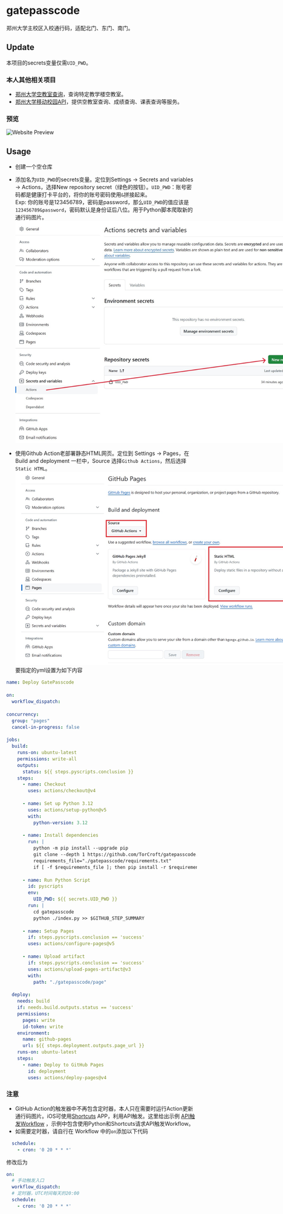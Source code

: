 # gatepasscode
郑州大学主校区入校通行码，适配北门、东门、南门。
## Update
本项目的secrets变量仅需`UID_PWD`。
### 本人其他相关项目
* [郑州大学空教室查询](https://github.com/TorCroft/ZZU-ClassRoom)，查询特定教学楼空教室。
* [郑州大学移动校园API](https://github.com/TorCroft/ZZU-API)，提供空教室查询、成绩查询、课表查询等服务。
### 预览
<img src="./README_IMAGES/WebsitePreview.png" alt="Website Preview" style="max-width: 800px; max-height: 600px;">


## Usage
* 创建一个空仓库

* 添加名为`UID_PWD`的secrets变量。定位到Settings -> Secrets and variables -> Actions，选择New repository secret（绿色的按钮）。`UID_PWD`：账号密码都是健康打卡平台的，将你的账号密码使用`&`拼接起来。<br>Exp: 你的账号是123456789，密码是password，那么`UID_PWD`的值应该是`123456789&password`，密码默认是身份证后八位。用于Python脚本爬取新的通行码图片。
<br><img src="./README_IMAGES/secrets.jpg" alt="Secrets Example" style="max-width: 800px; max-height: 600px;">

* 使用Github Action老部署静态HTML网页。定位到 Settings  -> Pages，在 Build and deployment 一栏中，Source 选择`Github Actions`，然后选择`Static HTML`。<br><img src="./README_IMAGES/page.jpg" alt="Page Example" style="max-width: 800px; max-height: 600px;"><br>要指定的yml设置为如下内容

``` yaml
name: Deploy GatePasscode

on:
  workflow_dispatch:

concurrency:
  group: "pages"
  cancel-in-progress: false

jobs:
  build:
    runs-on: ubuntu-latest
    permissions: write-all
    outputs:
      status: ${{ steps.pyscripts.conclusion }}
    steps:
      - name: Checkout
        uses: actions/checkout@v4

      - name: Set up Python 3.12
        uses: actions/setup-python@v5
        with:
          python-version: 3.12

      - name: Install dependencies
        run: |
          python -m pip install --upgrade pip
          git clone --depth 1 https://github.com/TorCroft/gatepasscode.git
          requirements_file="./gatepasscode/requirements.txt"
          if [ -f $requirements_file ]; then pip install -r $requirements_file; fi

      - name: Run Python Script
        id: pyscripts
        env:
          UID_PWD: ${{ secrets.UID_PWD }}
        run: |
          cd gatepasscode
          python ./index.py >> $GITHUB_STEP_SUMMARY

      - name: Setup Pages
        if: steps.pyscripts.conclusion == 'success'
        uses: actions/configure-pages@v5

      - name: Upload artifact
        if: steps.pyscripts.conclusion == 'success'
        uses: actions/upload-pages-artifact@v3
        with:
          path: "./gatepasscode/page"

  deploy:
    needs: build
    if: needs.build.outputs.status == 'success'
    permissions:
      pages: write
      id-token: write
    environment:
      name: github-pages
      url: ${{ steps.deployment.outputs.page_url }}
    runs-on: ubuntu-latest
    steps:
      - name: Deploy to GitHub Pages
        id: deployment
        uses: actions/deploy-pages@v4

```
### 注意
* GitHub Action的触发器中不再包含定时器，本人只在需要时运行Action更新通行码图片。iOS可使用[Shortcuts](https://apps.apple.com/app/shortcuts/id915249334) APP，利用API触发。这里给出示例 [API触发Workflow](https://github.com/TorCroft/gatepasscode/blob/main/How-to-Run-Workflow-via-API.md) ，示例中包含使用Python和Shortcuts请求API触发Workflow。
* 如需要定时器，请自行在 Workflow 中的`on`添加以下代码
``` yaml
  schedule:
    - cron: '0 20 * * *'
```
修改后为
``` yaml
on:
  # 手动触发入口
  workflow_dispatch:
  # 定时器，UTC时间每天的20:00
  schedule:
    - cron: '0 20 * * *'
```
